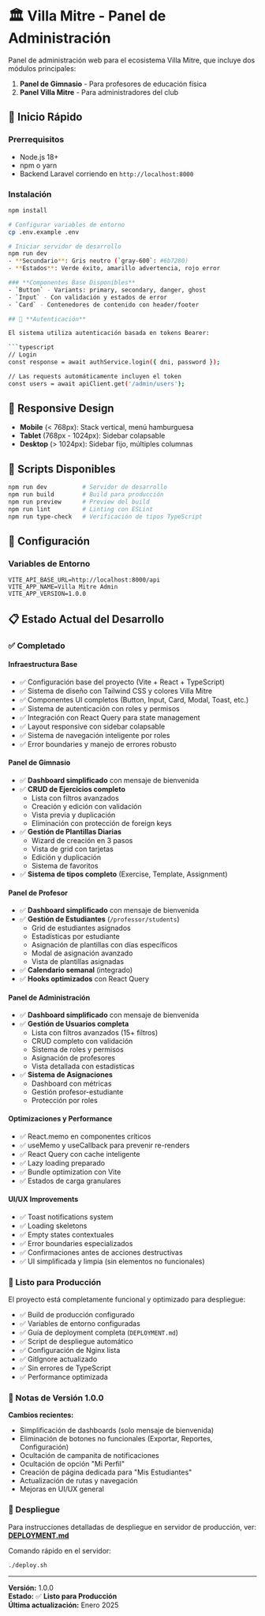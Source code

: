 # 🏛️ Villa Mitre - Panel de Administración

Panel de administración web para el ecosistema Villa Mitre, que incluye dos módulos principales:

1. **Panel de Gimnasio** - Para profesores de educación física
2. **Panel Villa Mitre** - Para administradores del club

## 🚀 **Inicio Rápido**

### **Prerrequisitos**
- Node.js 18+ 
- npm o yarn
- Backend Laravel corriendo en `http://localhost:8000`

### **Instalación**
```bash
npm install

# Configurar variables de entorno
cp .env.example .env

# Iniciar servidor de desarrollo
npm run dev
- **Secundario**: Gris neutro (`gray-600`: #6b7280)
- **Estados**: Verde éxito, amarillo advertencia, rojo error

### **Componentes Base Disponibles**
- `Button` - Variants: primary, secondary, danger, ghost
- `Input` - Con validación y estados de error
- `Card` - Contenedores de contenido con header/footer

## 🔐 **Autenticación**

El sistema utiliza autenticación basada en tokens Bearer:

```typescript
// Login
const response = await authService.login({ dni, password });

// Las requests automáticamente incluyen el token
const users = await apiClient.get('/admin/users');
```

## 📱 **Responsive Design**

- **Mobile** (< 768px): Stack vertical, menú hamburguesa
- **Tablet** (768px - 1024px): Sidebar colapsable  
- **Desktop** (> 1024px): Sidebar fijo, múltiples columnas

## 🚀 **Scripts Disponibles**

```bash
npm run dev          # Servidor de desarrollo
npm run build        # Build para producción
npm run preview      # Preview del build
npm run lint         # Linting con ESLint
npm run type-check   # Verificación de tipos TypeScript
```

## 🔧 **Configuración**

### **Variables de Entorno**
```env
VITE_API_BASE_URL=http://localhost:8000/api
VITE_APP_NAME=Villa Mitre Admin
VITE_APP_VERSION=1.0.0
```

## 📋 **Estado Actual del Desarrollo**

### **✅ Completado**

#### **Infraestructura Base**
- ✅ Configuración base del proyecto (Vite + React + TypeScript)
- ✅ Sistema de diseño con Tailwind CSS y colores Villa Mitre
- ✅ Componentes UI completos (Button, Input, Card, Modal, Toast, etc.)
- ✅ Sistema de autenticación con roles y permisos
- ✅ Integración con React Query para state management
- ✅ Layout responsive con sidebar colapsable
- ✅ Sistema de navegación inteligente por roles
- ✅ Error boundaries y manejo de errores robusto

#### **Panel de Gimnasio**
- ✅ **Dashboard simplificado** con mensaje de bienvenida
- ✅ **CRUD de Ejercicios completo**
  - Lista con filtros avanzados
  - Creación y edición con validación
  - Vista previa y duplicación
  - Eliminación con protección de foreign keys
- ✅ **Gestión de Plantillas Diarias**
  - Wizard de creación en 3 pasos
  - Vista de grid con tarjetas
  - Edición y duplicación
  - Sistema de favoritos
- ✅ **Sistema de tipos completo** (Exercise, Template, Assignment)

#### **Panel de Profesor**
- ✅ **Dashboard simplificado** con mensaje de bienvenida
- ✅ **Gestión de Estudiantes** (`/professor/students`)
  - Grid de estudiantes asignados
  - Estadísticas por estudiante
  - Asignación de plantillas con días específicos
  - Modal de asignación avanzado
  - Vista de plantillas asignadas
- ✅ **Calendario semanal** (integrado)
- ✅ **Hooks optimizados** con React Query

#### **Panel de Administración**
- ✅ **Dashboard simplificado** con mensaje de bienvenida
- ✅ **Gestión de Usuarios completa**
  - Lista con filtros avanzados (15+ filtros)
  - CRUD completo con validación
  - Sistema de roles y permisos
  - Asignación de profesores
  - Vista detallada con estadísticas
- ✅ **Sistema de Asignaciones**
  - Dashboard con métricas
  - Gestión profesor-estudiante
  - Protección por roles

#### **Optimizaciones y Performance**
- ✅ React.memo en componentes críticos
- ✅ useMemo y useCallback para prevenir re-renders
- ✅ React Query con cache inteligente
- ✅ Lazy loading preparado
- ✅ Bundle optimization con Vite
- ✅ Estados de carga granulares

#### **UI/UX Improvements**
- ✅ Toast notifications system
- ✅ Loading skeletons
- ✅ Empty states contextuales
- ✅ Error boundaries especializados
- ✅ Confirmaciones antes de acciones destructivas
- ✅ UI simplificada y limpia (sin elementos no funcionales)

### **🎯 Listo para Producción**

El proyecto está completamente funcional y optimizado para despliegue:
- ✅ Build de producción configurado
- ✅ Variables de entorno configuradas
- ✅ Guía de deployment completa (`DEPLOYMENT.md`)
- ✅ Script de despliegue automático
- ✅ Configuración de Nginx lista
- ✅ GitIgnore actualizado
- ✅ Sin errores de TypeScript
- ✅ Performance optimizada

### **📝 Notas de Versión 1.0.0**

**Cambios recientes:**
- Simplificación de dashboards (solo mensaje de bienvenida)
- Eliminación de botones no funcionales (Exportar, Reportes, Configuración)
- Ocultación de campanita de notificaciones
- Ocultación de opción "Mi Perfil"
- Creación de página dedicada para "Mis Estudiantes"
- Actualización de rutas y navegación
- Mejoras en UI/UX general

### **🚀 Despliegue**

Para instrucciones detalladas de despliegue en servidor de producción, ver: **[DEPLOYMENT.md](./DEPLOYMENT.md)**

Comando rápido en el servidor:
```bash
./deploy.sh
```

---

**Versión:** 1.0.0  
**Estado:** ✅ **Listo para Producción**  
**Última actualización:** Enero 2025
